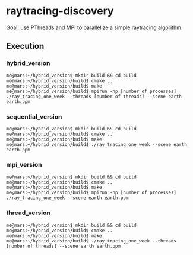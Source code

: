 # raytracing-discovery

Goal: use PThreads and MPI to parallelize a simple raytracing algorithm.

## Execution

### hybrid_version

```console
me@mars:~/hybrid_version$ mkdir build && cd build
me@mars:~/hybrid_version/build$ cmake ..
me@mars:~/hybrid_version/build$ make
me@mars:~/hybrid_version/build$ mpirun -np [number of processes] ./ray_tracing_one_week --threads [number of threads] --scene earth earth.ppm
```

### sequential_version

```console
me@mars:~/hybrid_version$ mkdir build && cd build
me@mars:~/hybrid_version/build$ cmake ..
me@mars:~/hybrid_version/build$ make
me@mars:~/hybrid_version/build$ ./ray_tracing_one_week --scene earth earth.ppm
```

### mpi_version

```console
me@mars:~/hybrid_version$ mkdir build && cd build
me@mars:~/hybrid_version/build$ cmake ..
me@mars:~/hybrid_version/build$ make
me@mars:~/hybrid_version/build$ mpirun -np [number of processes] ./ray_tracing_one_week --scene earth earth.ppm
```

### thread_version

```console
me@mars:~/hybrid_version$ mkdir build && cd build
me@mars:~/hybrid_version/build$ cmake ..
me@mars:~/hybrid_version/build$ make
me@mars:~/hybrid_version/build$ ./ray_tracing_one_week --threads [number of threads] --scene earth earth.ppm
```
